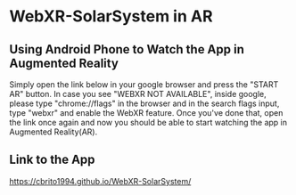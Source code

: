 # WebXR-SolarSystem in AR

## Using Android Phone to Watch the App in Augmented Reality
Simply open the link below in your google browser and press the "START AR" button. In case you see "WEBXR NOT AVAILABLE", inside google, please type "chrome://flags" in the browser and in the search flags input, type "webxr" and enable the WebXR feature. Once you've done that, open the link once again and now you should be able to start watching the app in Augmented Reality(AR).

## Link to the App
https://cbrito1994.github.io/WebXR-SolarSystem/